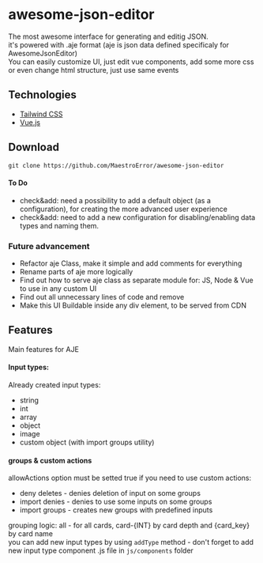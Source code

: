 # awesome-json-editor
The most awesome interface for generating and editig JSON.   
it's powered with .aje format (aje is json data defined specificaly for AwesomeJsonEditor)  
You can easily customize UI, just edit vue components, add some more css or even change html structure, just use same events

## Technologies
- [Tailwind CSS](https://tailwindcss.com/)
- [Vue.js](https://vuejs.org/)

## Download
``git clone https://github.com/MaestroError/awesome-json-editor``

#### To Do  
- check&add: need a possibility to add a default object (as a configuration), for creating the more advanced user experience
- check&add: need to add a new configuration for disabling/enabling data types and naming them.

### Future advancement
- Refactor aje Class, make it simple and add comments for everything
- Rename parts of aje more logically
- Find out how to serve aje class as separate module for: JS, Node & Vue to use in any custom UI
- Find out all unnecessary lines of code and remove
- Make this UI Buildable inside any div element, to be served from CDN

## Features
Main features for AJE

#### Input types:
Already created input types:
- string
- int
- array
- object
- image
- custom object (with import groups utility)

#### groups & custom actions
allowActions option must be setted true if you need to use custom actions:
- deny deletes - denies deletion of input on some groups
- import denies - denies to use some inputs on some groups
- import groups - creates new groups with predefined inputs

grouping logic: all - for all cards, card-{INT} by card depth and {card_key} by card name    
you can add new input types by using `addType` method - don't forget to add new input type component .js file in `js/components` folder